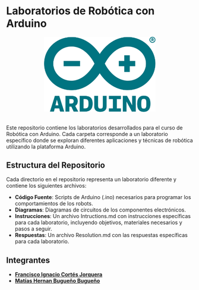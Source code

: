 # Laboratorios de Robótica con Arduino

<div align="center">
  <img src="./Images/logo_arduino.png" width="300" heght="200" alt="Descripción de la imagen">
</div>

<br>

Este repositorio contiene los laboratorios desarrollados para el curso de Robótica con Arduino. Cada carpeta corresponde a un laboratorio específico donde se exploran diferentes aplicaciones y técnicas de robótica utilizando la plataforma Arduino.

## Estructura del Repositorio

Cada directorio en el repositorio representa un laboratorio diferente y contiene los siguientes archivos:
- **Código Fuente**: Scripts de Arduino (.ino) necesarios para programar los comportamientos de los robots.
- **Diagramas**: Diagramas de circuitos de los componentes electrónicos.
- **Instrucciones**: Un archivo Intructions.md con instrucciones específicas para cada laboratorio, incluyendo objetivos, materiales necesarios y pasos a seguir.
- **Respuestas**: Un archivo Resolution.md con las respuestas específicas para cada laboratorio.

## Integrantes

- **[Francisco Ignacio Cortés Jorquera](https://github.com/TumoDev)**
- **[Matías Hernan Bugueño Bugueño](https://github.com/Slinking196)**
